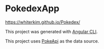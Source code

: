 # PokedexApp

https://whiterkim.github.io/Pokedex/

This project was generated with [Angular CLI](https://github.com/angular/angular-cli).

This project uses [PokeApi](https://pokeapi.co/) as the data source.
